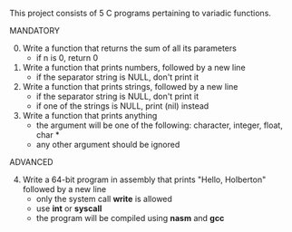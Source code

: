 This project consists of 5 C programs pertaining to variadic functions.

MANDATORY

0. Write a function that returns the sum of all its parameters
   * if n is 0, return 0
1. Write a function that prints numbers, followed by a new line
   * if the separator string is NULL, don't print it
2. Write a function that prints strings, followed by a new line
   * if the separator string is NULL, don't print it
   * if one of the strings is NULL, print (nil) instead
3. Write a function that prints anything
   * the argument will be one of the following: character, integer, float, char  *
   * any other argument should be ignored

ADVANCED

4. Write a 64-bit program in assembly that prints "Hello, Holberton" followed by a new line
   * only the system call **write** is allowed
   * use **int** or **syscall**
   * the program will be compiled using **nasm** and **gcc**